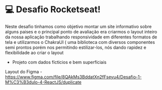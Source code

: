 # 💻 Desafio Rocketseat!


Neste desafio tinhamos como objetivo montar um site informativo sobre alguns paises e o principal ponto de avaliação era criarmos o layout inteiro da nossa aplicação trabalhando responsividade em diferentes formatos de tela e utilizarmos o ChakraUI ( uma biblioteca com diversos componentes semi prontos porém nos permitindo estilizar-los, nós dando rapidez e flexibilidade ao criar o layout

* Projeto com dados fícticios e bem superfíciais

Layout do Figma - https://www.figma.com/file/8QAkMs3BddatXn2fFseyu4/Desafio-1-M%C3%B3dulo-4-ReactJS/duplicate

